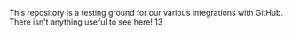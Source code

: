 This repository is a testing ground for our various integrations with GitHub. There isn't anything useful to see here!
13
